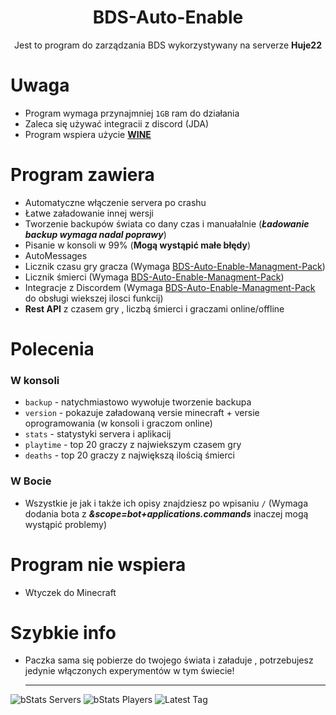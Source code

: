 <div align="center">

# BDS-Auto-Enable

Jest to program do zarządzania BDS wykorzystywany na serverze **Huje22**

</div>

# Uwaga

* Program wymaga przynajmniej `1GB` ram do działania
* Zaleca się używać integracii z discord (JDA)
* Program wspiera użycie [**WINE**](https://github.com/wine-mirror/wine)

# Program zawiera

* Automatyczne włączenie servera po crashu
* Łatwe załadowanie innej wersji
* Tworzenie backupów świata co dany czas i manuałalnie (___Ładowanie backup wymaga nadal poprawy___)
* Pisanie w konsoli w 99% (**Mogą wystąpić małe błędy**)
* AutoMessages
* Licznik czasu gry gracza (Wymaga [BDS-Auto-Enable-Managment-Pack](https://github.com/Huje22/BDS-Auto-Enable-Managment-Pack))
* Licznik śmierci (Wymaga [BDS-Auto-Enable-Managment-Pack](https://github.com/Huje22/BDS-Auto-Enable-Managment-Pack))
* Integracje z Discordem
  (Wymaga [BDS-Auto-Enable-Managment-Pack](https://github.com/Huje22/BDS-Auto-Enable-Managment-Pack) do obsługi wiekszej
  ilosci funkcij)
* **Rest API** z czasem gry , liczbą śmierci i graczami online/offline

# Polecenia

### W konsoli

* `backup` - natychmiastowo wywołuje tworzenie backupa
* `version` - pokazuje załadowaną versie minecraft + versie oprogramowania (w konsoli i graczom online)
* `stats` - statystyki servera i aplikacij
* `playtime` - top 20 graczy z najwiekszym czasem gry
* `deaths` - top 20 graczy z największą ilością śmierci

### W Bocie

* Wszystkie je jak i także ich opisy znajdziesz po wpisaniu `/` (Wymaga dodania bota z
  ___&scope=bot+applications.commands___ inaczej mogą wystąpić problemy)

# Program nie wspiera

* Wtyczek do Minecraft

# Szybkie info

* Paczka sama się pobierze do twojego świata i załaduje , potrzebujesz jedynie włączonych experymentów w tym świecie!

  ----

![bStats Servers](https://img.shields.io/bstats/servers/19727?style=for-the-badge)
![bStats Players](https://img.shields.io/bstats/players/19727?style=for-the-badge)
![Latest Tag](https://img.shields.io/github/v/tag/Huje22/Bds-Auto-Enable?label=LATEST%20TAG&style=for-the-badge) <br>
